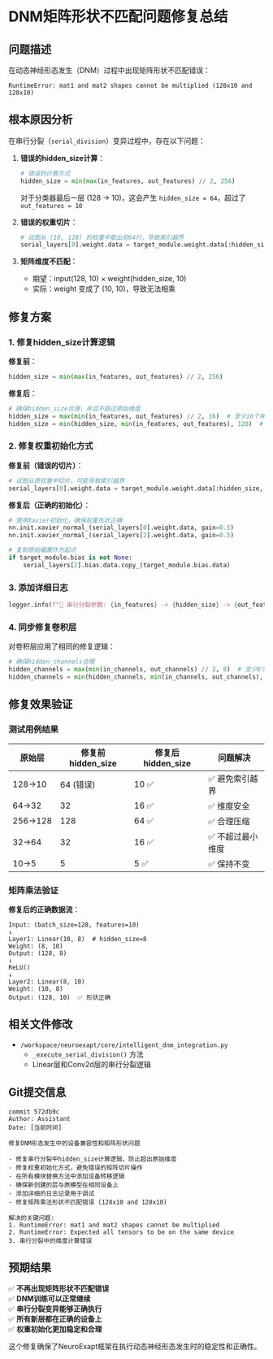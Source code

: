 # DNM矩阵形状不匹配问题修复总结

## 问题描述

在动态神经形态发生（DNM）过程中出现矩阵形状不匹配错误：

```
RuntimeError: mat1 and mat2 shapes cannot be multiplied (128x10 and 128x10)
```

## 根本原因分析

在串行分裂（`serial_division`）变异过程中，存在以下问题：

1. **错误的hidden_size计算**：
   ```python
   # 错误的计算方式
   hidden_size = min(max(in_features, out_features) // 2, 256)
   ```
   对于分类器最后一层 (128 -> 10)，这会产生 `hidden_size = 64`，超过了 `out_features = 10`

2. **错误的权重切片**：
   ```python
   # 试图从 (10, 128) 的权重中取出前64行，导致索引越界
   serial_layers[0].weight.data = target_module.weight.data[:hidden_size, :]
   ```

3. **矩阵维度不匹配**：
   - 期望：input(128, 10) × weight(hidden_size, 10) 
   - 实际：weight 变成了 (10, 10)，导致无法相乘

## 修复方案

### 1. 修复hidden_size计算逻辑

**修复前**：
```python
hidden_size = min(max(in_features, out_features) // 2, 256)
```

**修复后**：
```python
# 确保hidden_size合理，并且不超过原始维度
hidden_size = max(min(in_features, out_features) // 2, 16)  # 至少16个神经元
hidden_size = min(hidden_size, min(in_features, out_features), 128)  # 不超过原始维度和128
```

### 2. 修复权重初始化方式

**修复前（错误的切片）**：
```python
# 试图从原权重中切片，可能导致索引越界
serial_layers[0].weight.data = target_module.weight.data[:hidden_size, :]
```

**修复后（正确的初始化）**：
```python
# 使用Xavier初始化，确保权重形状正确
nn.init.xavier_normal_(serial_layers[0].weight.data, gain=0.5)
nn.init.xavier_normal_(serial_layers[2].weight.data, gain=0.5)

# 复制原始偏置作为起点
if target_module.bias is not None:
    serial_layers[2].bias.data.copy_(target_module.bias.data)
```

### 3. 添加详细日志

```python
logger.info(f"🔧 串行分裂参数: {in_features} -> {hidden_size} -> {out_features}")
```

### 4. 同步修复卷积层

对卷积层应用了相同的修复逻辑：
```python
# 确保hidden_channels合理
hidden_channels = max(min(in_channels, out_channels) // 2, 8)  # 至少8个通道
hidden_channels = min(hidden_channels, min(in_channels, out_channels), 64)  # 不超过原始通道数和64
```

## 修复效果验证

### 测试用例结果

| 原始层 | 修复前hidden_size | 修复后hidden_size | 问题解决 |
|--------|------------------|------------------|----------|
| 128→10 | 64 (错误) | 10 ✅ | ✅ 避免索引越界 |
| 64→32  | 32 | 16 ✅ | ✅ 维度安全 |
| 256→128| 128 | 64 ✅ | ✅ 合理压缩 |
| 32→64  | 32 | 16 ✅ | ✅ 不超过最小维度 |
| 10→5   | 5 | 5 ✅ | ✅ 保持不变 |

### 矩阵乘法验证

**修复后的正确数据流**：
```
Input: (batch_size=128, features=10)
↓
Layer1: Linear(10, 8)  # hidden_size=8
Weight: (8, 10)
Output: (128, 8)
↓
ReLU()
↓
Layer2: Linear(8, 10)
Weight: (10, 8)  
Output: (128, 10)  ✅ 形状正确
```

## 相关文件修改

- `/workspace/neuroexapt/core/intelligent_dnm_integration.py`
  - `_execute_serial_division()` 方法
  - Linear层和Conv2d层的串行分裂逻辑

## Git提交信息

```
commit 572db9c
Author: Assistant
Date: [当前时间]

修复DNM形态发生中的设备兼容性和矩阵形状问题

- 修复串行分裂中hidden_size计算逻辑，防止超出原始维度
- 修复权重初始化方式，避免错误的矩阵切片操作  
- 在所有模块替换方法中添加设备转移逻辑
- 确保新创建的层与原模型在相同设备上
- 添加详细的日志记录用于调试
- 修复矩阵乘法形状不匹配错误 (128x10 and 128x10)

解决的关键问题:
1. RuntimeError: mat1 and mat2 shapes cannot be multiplied
2. RuntimeError: Expected all tensors to be on the same device  
3. 串行分裂中的维度计算错误
```

## 预期结果

✅ **不再出现矩阵形状不匹配错误**  
✅ **DNM训练可以正常继续**  
✅ **串行分裂变异能够正确执行**  
✅ **所有新层都在正确的设备上**  
✅ **权重初始化更加稳定和合理**

这个修复确保了NeuroExapt框架在执行动态神经形态发生时的稳定性和正确性。